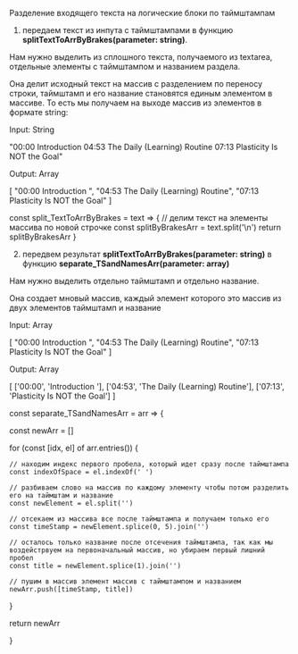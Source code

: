 Разделение входящего текста на логические блоки по таймштампам


1) передаем текст из инпута с таймштампами в функцию __splitTextToArrByBrakes(parameter: string)__. 

Нам нужно выделить из сплошного текста, получаемого из textarea, отдельные элементы с таймштампом и названием раздела.

Она делит исходный текст на массив с разделением по переносу строки, таймштамп и его название становятся единым элементом в массиве. То есть мы получаем на выходе массив из элементов в формате string: 

Input:
String

"00:00 Introduction 
04:53 The Daily (Learning) Routine
07:13 Plasticity Is NOT the Goal"

Output:
Array

[
  "00:00 Introduction ",
  "04:53 The Daily (Learning) Routine",
  "07:13 Plasticity Is NOT the Goal"
]


const split_TextToArrByBrakes = text => {
  // делим текст на элементы массива по новой строчке
  const splitByBrakesArr = text.split('\n')
  return splitByBrakesArr
}







2) передвем результат __splitTextToArrByBrakes(parameter: string)__ в функцию __separate_TSandNamesArr(parameter: array)__

Нам нужно выделить отдельно таймштамп и отдельно название.

Она создает мновый массив, каждый элемент которого это массив из двух элементов таймштамп и название

Input:
Array

[
  "00:00 Introduction ",
  "04:53 The Daily (Learning) Routine",
  "07:13 Plasticity Is NOT the Goal"
]


Output:
Array

[
 ['00:00', 'Introduction '],
 ['04:53', 'The Daily (Learning) Routine'],
 ['07:13', 'Plasticity Is NOT the Goal']
]


const separate_TSandNamesArr = arr => {

  const newArr = []

  for (const [idx, el] of arr.entries()) {

    // находим индекс первого пробела, который идет сразу после таймштампа
    const indexOfSpace = el.indexOf(' ')

    // разбиваем слово на массив по каждому элементу чтобы потом разделить его на таймштам и название
    const newElement = el.split('')

    // отсекаем из массива все после таймштампа и получаем только его 
    const timeStamp = newElement.splice(0, 5).join('')

    // осталось только название после отсечения таймштампа, так как мы воздейстрвуем на первоначальный массив, но убираем первый лишний пробел
    const title = newElement.splice(1).join('')

    // пушим в массив элемент массив с таймштампом и названием
    newArr.push([timeStamp, title])

  }

  return newArr

}

